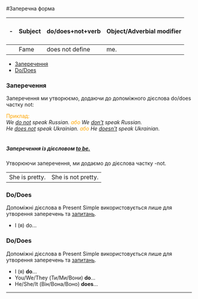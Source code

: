 #Заперечна форма


| <h4>-</h4> |Subject | do/does+not+verb | Object/Adverbial modifier |
| -- | -- | -- | --| 
| | Fame | does not define | me. |


<ul class="nav nav-tabs">
  <li class="active"><a data-toggle="tab" href="#home">Заперечення</a></li>
  <li><a data-toggle="tab" href="#menu1">Do/Does</a></li>
</ul>
<!-- ///////-->
<div class="tab-content">
  <div id="home" class="tab-pane fade in active">
    <h3>Заперечення</h3>
    <p>Заперечення ми утворюємо, додаючи до допоміжного дієслова  <span class="p1">do/does</span> частку <span class="p1">not</span>:</p>
    <font color="orange">Приклад:</font><br>
    <i>We <u>do not</u> speak Russian. <font color="orange">або </font> We <u>don't</u> speak Russian.  <br>
    He <u>does not</u> speak Ukrainian. <font color="orange">або </font> He <u>doesn't</u> speak Ukrainian. </i>
    <br>
<!--    <table>
<tr>    <td>don't</td>
    <td>do not</td> 
  </tr>
   <tr>
    <td>doesn't</td>
    <td>does not</td> 
  </tr> -->
</table>
    <br>
    <h5>Заперечення із дієсловом <span class="p1"><a href="http://english2.ed-era.com/1/strverdjuvalna_forma.html">to be.</a></span></h5>
    Утворюючи заперечення, ми додаємо до дієслова частку <span class="p1">-not</span>.
<table>
  <tr>
    <td>She is pretty.</td>
    <td>She is not pretty.</td> 
  </tr>
</table>
</div>
 <div id="menu1" class="tab-pane fade">
    <h3>Do/Does</h3>
    <p>Допоміжні дієслова в Present Simple використовується лише для утворення заперечень та <span class="p1"><a href="http://english2.ed-era.com/1/zapitalna_forma.html">запитань</a></span>.</p>
    <ul>
    <li>I (я) do...</li>
    </ul>
  </div>
  </div>
  
 <div id="menu1" class="tab-pane fade">
    <h3>Do/Does</h3>
    <p>Допоміжні дієслова в Present Simple використовується лише для утворення заперечень та <span class="p1"><a href="http://english2.ed-era.com/1/zapitalna_forma.html">запитань</a></span>.</p>
    <ul>
    <li>I (я) <b>do</b>...</li>
    <li>You/We/They (Ти/Ми/Вони) <b>do</b>...</li>
    <li>He/She/It (Він/Вона/Воно) <b>does</b>...</li>
    </ul>
  </div>
</div>

<hr>
